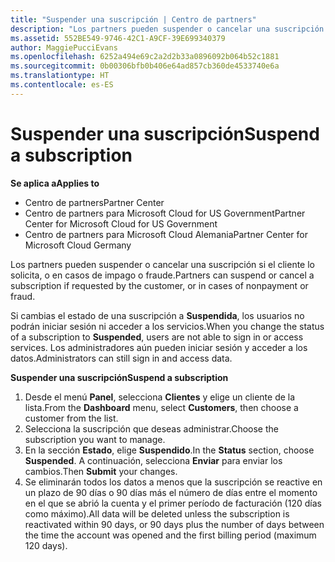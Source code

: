 ```yaml
---
title: "Suspender una suscripción | Centro de partners"
description: "Los partners pueden suspender o cancelar una suscripción si el cliente lo solicita, o en casos de impago o fraude."
ms.assetid: 552BE549-9746-42C1-A9CF-39E699340379
author: MaggiePucciEvans
ms.openlocfilehash: 6252a494e69c2a2d2b33a0896092b064b52c1881
ms.sourcegitcommit: 0b00306bfb0b406e64ad857cb360de4533740e6a
ms.translationtype: HT
ms.contentlocale: es-ES
---
```

# <a name="suspend-a-subscription"></a><span data-ttu-id="f8ca4-103">Suspender una suscripción</span><span class="sxs-lookup"><span data-stu-id="f8ca4-103">Suspend a subscription</span></span>

**<span data-ttu-id="f8ca4-104">Se aplica a</span><span class="sxs-lookup"><span data-stu-id="f8ca4-104">Applies to</span></span>**

-  <span data-ttu-id="f8ca4-105">Centro de partners</span><span class="sxs-lookup"><span data-stu-id="f8ca4-105">Partner Center</span></span>
-  <span data-ttu-id="f8ca4-106">Centro de partners para Microsoft Cloud for US Government</span><span class="sxs-lookup"><span data-stu-id="f8ca4-106">Partner Center for Microsoft Cloud for US Government</span></span>
-  <span data-ttu-id="f8ca4-107">Centro de partners para Microsoft Cloud Alemania</span><span class="sxs-lookup"><span data-stu-id="f8ca4-107">Partner Center for Microsoft Cloud Germany</span></span>

<span data-ttu-id="f8ca4-108">Los partners pueden suspender o cancelar una suscripción si el cliente lo solicita, o en casos de impago o fraude.</span><span class="sxs-lookup"><span data-stu-id="f8ca4-108">Partners can suspend or cancel a subscription if requested by the customer, or in cases of nonpayment or fraud.</span></span>

<span data-ttu-id="f8ca4-109">Si cambias el estado de una suscripción a **Suspendida**, los usuarios no podrán iniciar sesión ni acceder a los servicios.</span><span class="sxs-lookup"><span data-stu-id="f8ca4-109">When you change the status of a subscription to **Suspended**, users are not able to sign in or access services.</span></span> <span data-ttu-id="f8ca4-110">Los administradores aún pueden iniciar sesión y acceder a los datos.</span><span class="sxs-lookup"><span data-stu-id="f8ca4-110">Administrators can still sign in and access data.</span></span>

**<span data-ttu-id="f8ca4-111">Suspender una suscripción</span><span class="sxs-lookup"><span data-stu-id="f8ca4-111">Suspend a subscription</span></span>**

1.  <span data-ttu-id="f8ca4-112">Desde el menú **Panel**, selecciona **Clientes** y elige un cliente de la lista.</span><span class="sxs-lookup"><span data-stu-id="f8ca4-112">From the **Dashboard** menu, select **Customers**, then choose a customer from the list.</span></span>
2.  <span data-ttu-id="f8ca4-113">Selecciona la suscripción que deseas administrar.</span><span class="sxs-lookup"><span data-stu-id="f8ca4-113">Choose the subscription you want to manage.</span></span>
3.  <span data-ttu-id="f8ca4-114">En la sección **Estado**, elige **Suspendido**.</span><span class="sxs-lookup"><span data-stu-id="f8ca4-114">In the **Status** section, choose **Suspended**.</span></span> <span data-ttu-id="f8ca4-115">A continuación, selecciona **Enviar** para enviar los cambios.</span><span class="sxs-lookup"><span data-stu-id="f8ca4-115">Then **Submit** your changes.</span></span>
4.  <span data-ttu-id="f8ca4-116">Se eliminarán todos los datos a menos que la suscripción se reactive en un plazo de 90 días o 90 días más el número de días entre el momento en el que se abrió la cuenta y el primer período de facturación (120 días como máximo).</span><span class="sxs-lookup"><span data-stu-id="f8ca4-116">All data will be deleted unless the subscription is reactivated within 90 days, or 90 days plus the number of days between the time the account was opened and the first billing period (maximum 120 days).</span></span>
